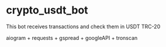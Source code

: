 # crypto_usdt_bot
This bot receives transactions and check them in USDT TRC-20

aiogram + requests + gspread + googleAPI + tronscan 
